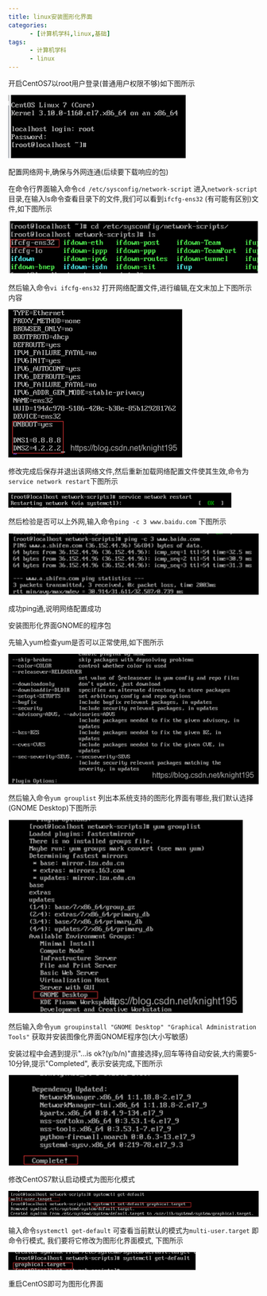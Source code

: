 ```yaml
---
title: linux安装图形化界面
categories: 
      - [计算机学科,linux,基础]
tags:
      - 计算机学科
      - linux
---
```


开启CentOS7以root用户登录(普通用户权限不够)如下图所示

![image_2023-01-05-20-06-38](https://raw.githubusercontent.com/PigPigLetsGo/imeages/master/image_2023-01-05-20-06-38.png)

配置网络网卡,确保与外网连通(后续要下载响应的包)

在命令行界面输入命令`cd /etc/sysconfig/network-script` 进入`network-script` 目录,在输入ls命令查看目录下的文件,我们可以看到`ifcfg-ens32` (有可能有区别)文件,如下图所示

![image-20240208121959783](https://raw.githubusercontent.com/PigPigLetsGo/imeages/master/image-20240208121959783.png)

然后输入命令`vi ifcfg-ens32` 打开网络配置文件,进行编辑,在文末加上下图所示内容

![image_2023-01-05-20-09-25](https://raw.githubusercontent.com/PigPigLetsGo/imeages/master/image_2023-01-05-20-09-25.png)

修改完成后保存并退出该网络文件,然后重新加载网络配置文件使其生效,命令为`service network restart`下图所示

![image_2023-01-05-20-11-08](https://raw.githubusercontent.com/PigPigLetsGo/imeages/master/image_2023-01-05-20-11-08.png)

然后检验是否可以上外网,输入命令`ping -c 3 www.baidu.com` 下图所示

![image-20240208122013481](https://raw.githubusercontent.com/PigPigLetsGo/imeages/master/image-20240208122013481.png)

成功ping通,说明网络配置成功

安装图形化界面GNOME的程序包

先输入yum检查yum是否可以正常使用,如下图所示

![image_2023-01-05-20-12-38](https://raw.githubusercontent.com/PigPigLetsGo/imeages/master/image_2023-01-05-20-12-38.png)

然后输入命令`yum grouplist` 列出本系统支持的图形化界面有哪些,我们默认选择(GNOME Desktop)下图所示

![image-20240208122024978](https://raw.githubusercontent.com/PigPigLetsGo/imeages/master/image-20240208122024978.png)

然后输入命令`yum groupinstall "GNOME Desktop" "Graphical Administration Tools"` 获取并安装图像化界面GNOME程序包(大小写敏感)

安装过程中会遇到提示"...is ok?(y/b/n)"直接选择y,回车等待自动安装,大约需要5-10分钟,提示"Completed", 表示安装完成,下图所示

![image-20240208122037130](https://raw.githubusercontent.com/PigPigLetsGo/imeages/master/image-20240208122037130.png)

修改CentOS7默认启动模式为图形化模式

![image_2023-01-05-20-16-07](https://raw.githubusercontent.com/PigPigLetsGo/imeages/master/image_2023-01-05-20-16-07.png)

输入命令`systemctl get-default` 可查看当前默认的模式为`multi-user.target` 即命令行模式, 我们要将它修改为图形化界面模式, 下图所示

![image_2023-01-05-20-17-14](https://raw.githubusercontent.com/PigPigLetsGo/imeages/master/image_2023-01-05-20-17-14.png)

重启CentOS即可为图形化界面
